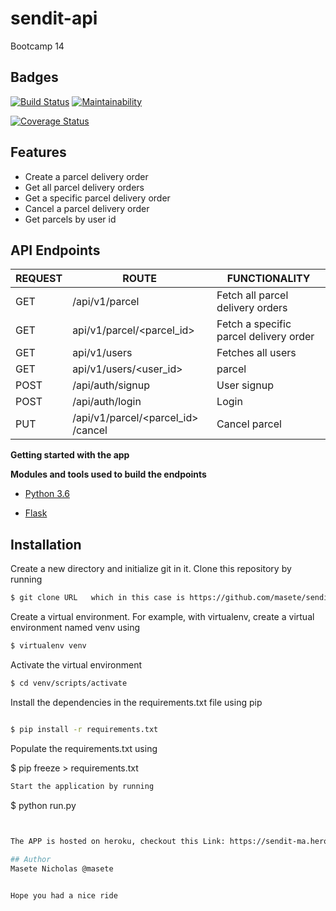 # sendit-api
Bootcamp 14

## Badges

[![Build Status](https://travis-ci.org/masete/sendit-api.svg?branch=develop)](https://travis-ci.org/masete/sendit-api) [![Maintainability](https://api.codeclimate.com/v1/badges/4ea459fea6b2ed0cdc66/maintainability)](https://codeclimate.com/github/masete/sendit-api/maintainability)

[![Coverage Status](https://coveralls.io/repos/github/masete/sendit-api/badge.svg?branch=develop)](https://coveralls.io/github/masete/sendit-api?branch=develop)



## Features 

- Create a parcel delivery order
- Get all parcel delivery orders
- Get a specific parcel delivery order
- Cancel a parcel delivery order
- Get parcels by user id


## API Endpoints

| REQUEST | ROUTE | FUNCTIONALITY |
| ------- | ----- | ------------- |
| GET | /api/v1/parcel |Fetch all parcel delivery orders|
| GET | api/v1/parcel/&lt;parcel_id&gt; | Fetch a specific parcel delivery order |
| GET | api/v1/users | Fetches all users |
| GET | api/v1/users/&lt;user_id&gt; |parcel | Fetch all parcel delivery orders by a specific user |
| POST | /api/auth/signup | User signup |
| POST | /api/auth/login | Login |
| PUT | /api/v1/parcel/&lt;parcel_id&gt; /cancel | Cancel parcel |

**Getting started with the app**

**Modules and tools used to build the endpoints**

* [Python 3.6](https://docs.python.org/3/)

* [Flask](http://flask.pocoo.org/)


## Installation

Create a new directory and initialize git in it. Clone this repository by running
```sh
$ git clone URL   which in this case is https://github.com/masete/sendit-api.git
```
Create a virtual environment. For example, with virtualenv, create a virtual environment named venv using
```sh
$ virtualenv venv
```
Activate the virtual environment
```sh
$ cd venv/scripts/activate
```
Install the dependencies in the requirements.txt file using pip
```sh

$ pip install -r requirements.txt
```
Populate the requirements.txt using

$ pip freeze  >  requirements.txt
```sh
Start the application by running
```
$ python run.py
```sh

 
The APP is hosted on heroku, checkout this Link: https://sendit-ma.herokuapp.com/

## Author
Masete Nicholas @masete


Hope you had a nice ride
